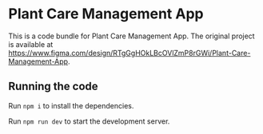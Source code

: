 
  # Plant Care Management App

  This is a code bundle for Plant Care Management App. The original project is available at https://www.figma.com/design/RTgGgHOkLBcOVlZmP8rGWi/Plant-Care-Management-App.

  ## Running the code

  Run `npm i` to install the dependencies.

  Run `npm run dev` to start the development server.
  